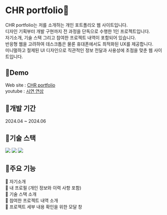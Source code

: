 ﻿# CHR portfolio🌟

 CHR portfolio는 저를 소개하는 개인 포트폴리오 웹 사이트입니다.\
디자인 기획부터 개발 구현까지 전 과정을 단독으로 수행한 1인 프로젝트입니다.\
자기소개, 기술 스택 그리고 참여한 프로젝트 내역이 포함되어 있습니다.\
반응형 웹을 고려하여 데스크톱은 물론 휴대폰에서도 최적화된 UX를 제공합니다.\
미니멀하고 절제된 UI 디자인으로 직관적인 정보 전달과 사용성에 초점을 맞춘 웹 사이트입니다.

 ## 💫Demo
 
Web site : [CHR portfolio](https://chr0405-portfolio.vercel.app/)\
youtube : [시연 연상](https://youtu.be/fh2z5ffxiVk)

## 🔔개발 기간

2024.04 ~ 2024.06

## 🎁기술 스택
<p>
 <img src="https://img.shields.io/badge/TypeScript-007ACC?style=for-the-badge&logo=typescript&logoColor=white"/>
 <img src="https://img.shields.io/badge/Next.js-000?logo=nextdotjs&logoColor=fff&style=for-the-badge"/>
 <img src="https://img.shields.io/badge/cssmodules-ffffff?logo=cssmodules&logoColor=000000&style=for-the-badge"/>
</p>

## 🔑주요 기능
🔸 자기소개\
🔸 내 프로필 (개인 정보와 이력 사항 포함)\
🔸 기술 스택 소개\
🔸 참여한 프로젝트 내역 소개\
🔸 프로젝트 세부 내용 확인을 위한 모달 창
